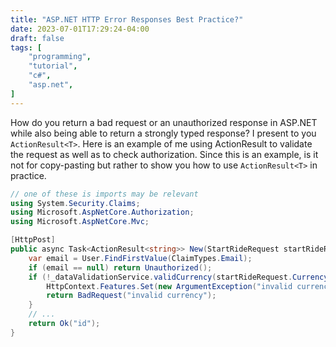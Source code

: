 ```yaml
---
title: "ASP.NET HTTP Error Responses Best Practice?"
date: 2023-07-01T17:29:24-04:00
draft: false
tags: [
    "programming",
    "tutorial",
    "c#",
    "asp.net",
]
---
```


How do you return a bad request or an unauthorized response in ASP.NET while also being
able to return a strongly typed response? I present to you `ActionResult<T>`. Here
is an example of me using ActionResult to validate the request as well as to check authorization.
Since this is an example, is it not for copy-pasting but rather to show you how to use `ActionResult<T>` in practice.

```cs
// one of these is imports may be relevant
using System.Security.Claims;
using Microsoft.AspNetCore.Authorization;
using Microsoft.AspNetCore.Mvc;

[HttpPost]
public async Task<ActionResult<string>> New(StartRideRequest startRideRequest) {
    var email = User.FindFirstValue(ClaimTypes.Email);
    if (email == null) return Unauthorized();
    if (!_dataValidationService.validCurrency(startRideRequest.Currency)) {
        HttpContext.Features.Set(new ArgumentException("invalid currency"));
        return BadRequest("invalid currency");
    }
    // ...
    return Ok("id");
}
```
